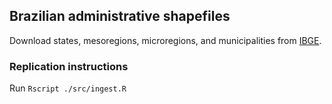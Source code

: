 ## Brazilian administrative shapefiles

Download states, mesoregions, microregions, and municipalities from [IBGE](https://goo.gl/HvXuhW).

### Replication instructions
Run `Rscript ./src/ingest.R`
